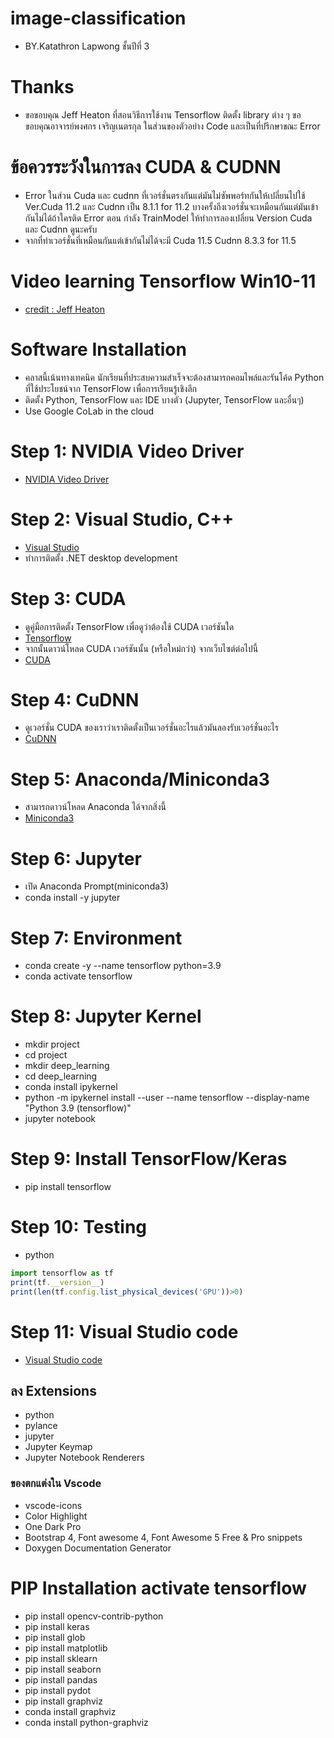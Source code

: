 # image-classification
- BY.Katathron Lapwong ชั้นปีที่ 3 
# Thanks
- ขอขอบคุณ Jeff Heaton ที่สอนวิธีการใช้งาน Tensorflow ติดตั้ง library ต่าง ๆ ขอขอบคุณอาจารย์พงศกร เจริญเนตรกุล ในส่วนของตัวอย่าง Code และเป็นที่ปรึกษาขณะ Error 
# ข้อควรระวังในการลง CUDA & CUDNN
- Error ในส่วน Cuda และ cudnn ที่เวอร์ชั่นตรงกันแต่มันไม่ซัพพอร์ทกันให้เปลี่ยนไปใช้ Ver.Cuda 11.2 และ Cudnn เป็น 8.1.1 for 11.2 บางครั้งถึงเวอร์ชั่นจะเหมือนกันแต่มันเข้ากันไม่ได้ถ้าใครติด Error ตอน    กำลัง TrainModel ให้ทำการลองเปลี่ยน Version Cuda และ Cudnn ดูนะครับ 
- จากที่ทำเวอร์ชั่นที่เหมือนกันแต่เข้ากันไม่ได้จะมี Cuda 11.5 Cudnn 8.3.3 for 11.5 
# Video learning Tensorflow Win10-11
- [credit : Jeff Heaton](https://www.youtube.com/watch?v=OEFKlRSd8Ic)
# Software Installation 
- คลาสนี้เน้นทางเทคนิค นักเรียนที่ประสบความสำเร็จจะต้องสามารถคอมไพล์และรันโค้ด Python ที่ใช้ประโยชน์จาก TensorFlow เพื่อการเรียนรู้เชิงลึก
- ติดตั้ง Python, TensorFlow และ IDE บางตัว (Jupyter, TensorFlow และอื่นๆ)
- Use Google CoLab in the cloud
# Step 1: NVIDIA Video Driver
- [NVIDIA Video Driver](https://www.nvidia.com/Download/index.aspx?lang=th)
# Step 2: Visual Studio, C++
- [Visual Studio](https://visualstudio.microsoft.com/)
- ทำการติดตั้ง .NET desktop development
# Step 3: CUDA
- ดูคู่มือการติดตั้ง TensorFlow เพื่อดูว่าต้องใช้ CUDA เวอร์ชันใด
- [Tensorflow](https://www.tensorflow.org/install/gpu)
- จากนั้นดาวน์โหลด CUDA เวอร์ชันนั้น (หรือใหม่กว่า) จากเว็บไซต์ต่อไปนี้
- [CUDA](https://developer.nvidia.com/cuda-toolkit-archive)
# Step 4: CuDNN
- ดูเวอร์ชั่น CUDA ของเราว่าเราติดตั้งเป็นเวอร์ชั่นอะไรแล้วมันลองรับเวอร์ชั่นอะไร
- [CuDNN](https://developer.nvidia.com/rdp/cudnn-archive)
# Step 5: Anaconda/Miniconda3
- สามารถดาวน์โหลด Anaconda ได้จากสิ่งนี้
- [Miniconda3](https://docs.conda.io/en/latest/miniconda.html)
# Step 6: Jupyter
- เปิด Anaconda Prompt(miniconda3) 
- conda install -y jupyter
# Step 7: Environment
- conda create -y --name tensorflow python=3.9
- conda activate tensorflow
# Step 8: Jupyter Kernel
- mkdir project
- cd project 
- mkdir deep_learning
- cd deep_learning
- conda install ipykernel
- python -m ipykernel install --user --name tensorflow --display-name "Python 3.9 (tensorflow)"
- jupyter notebook
# Step 9: Install TensorFlow/Keras
- pip install tensorflow
# Step 10: Testing
- python
 ```javascript
import tensorflow as tf 
print(tf.__version__)
print(len(tf.config.list_physical_devices('GPU'))>0)
 ```
# Step 11: Visual Studio code
- [Visual Studio code](https://visualstudio.microsoft.com/)
## ลง Extensions
 - python
 - pylance
 - jupyter
 - Jupyter Keymap
 - Jupyter Notebook Renderers
### ของตกแต่งใน Vscode
  - vscode-icons
  - Color Highlight
  - One Dark Pro
  - Bootstrap 4, Font awesome 4, Font Awesome 5 Free & Pro snippets
  - Doxygen Documentation Generator
# PIP Installation activate tensorflow
- pip install opencv-contrib-python 
- pip install keras 
- pip install glob 
- pip install matplotlib 
- pip install sklearn 
- pip install seaborn 
- pip install pandas 
- pip install pydot
- pip install graphviz
- conda install graphviz
- conda install python-graphviz

